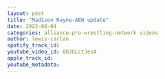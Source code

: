 ```yaml
---
layout: post
title: "Madison Rayne-AEW update"
date: 2022-08-04
categories: alliance-pro-wrestling-network videos
author: lewis-carlan
spotify_track_id: 
youtube_video_id: QOJGLctJesA
apple_track_id: 
youtube_metadata: 
---
```


